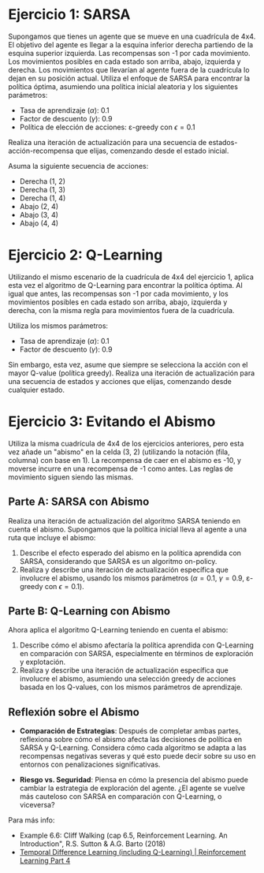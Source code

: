 # Ejercicio 1: SARSA

Supongamos que tienes un agente que se mueve en una cuadrícula de 4x4. El objetivo del agente es llegar a la esquina inferior derecha partiendo de la esquina superior izquierda. Las recompensas son -1 por cada movimiento. Los movimientos posibles en cada estado son arriba, abajo, izquierda y derecha. Los movimientos que llevarían al agente fuera de la cuadrícula lo dejan en su posición actual. Utiliza el enfoque de SARSA para encontrar la política óptima, asumiendo una política inicial aleatoria y los siguientes parámetros:

- Tasa de aprendizaje ($\alpha$): 0.1
- Factor de descuento ($\gamma$): 0.9
- Política de elección de acciones: ε-greedy con $\epsilon = 0.1$

Realiza una iteración de actualización para una secuencia de estados-acción-recompensa que elijas, comenzando desde el estado inicial.

Asuma la siguiente secuencia de acciones:
- Derecha (1, 2)
- Derecha (1, 3)
- Derecha (1, 4)
- Abajo (2, 4)
- Abajo (3, 4)
- Abajo (4, 4)

# Ejercicio 2: Q-Learning

Utilizando el mismo escenario de la cuadrícula de 4x4 del ejercicio 1, aplica esta vez el algoritmo de Q-Learning para encontrar la política óptima. Al igual que antes, las recompensas son -1 por cada movimiento, y los movimientos posibles en cada estado son arriba, abajo, izquierda y derecha, con la misma regla para movimientos fuera de la cuadrícula.

Utiliza los mismos parámetros:

- Tasa de aprendizaje ($\alpha$): 0.1
- Factor de descuento ($\gamma$): 0.9

Sin embargo, esta vez, asume que siempre se selecciona la acción con el mayor Q-value (política greedy). Realiza una iteración de actualización para una secuencia de estados y acciones que elijas, comenzando desde cualquier estado.

# Ejercicio 3: Evitando el Abismo

Utiliza la misma cuadrícula de 4x4 de los ejercicios anteriores, pero esta vez añade un "abismo" en la celda (3, 2) (utilizando la notación (fila, columna) con base en 1). La recompensa de caer en el abismo es -10, y moverse incurre en una recompensa de -1 como antes. Las reglas de movimiento siguen siendo las mismas.

## Parte A: SARSA con Abismo

Realiza una iteración de actualización del algoritmo SARSA teniendo en cuenta el abismo. Supongamos que la política inicial lleva al agente a una ruta que incluye el abismo:

1. Describe el efecto esperado del abismo en la política aprendida con SARSA, considerando que SARSA es un algoritmo on-policy.
2. Realiza y describe una iteración de actualización específica que involucre el abismo, usando los mismos parámetros ($\alpha = 0.1$, $\gamma = 0.9$, ε-greedy con $\epsilon = 0.1$).

## Parte B: Q-Learning con Abismo

Ahora aplica el algoritmo Q-Learning teniendo en cuenta el abismo:

1. Describe cómo el abismo afectaría la política aprendida con Q-Learning en comparación con SARSA, especialmente en términos de exploración y explotación.
2. Realiza y describe una iteración de actualización específica que involucre el abismo, asumiendo una selección greedy de acciones basada en los Q-values, con los mismos parámetros de aprendizaje.

## Reflexión sobre el Abismo

- **Comparación de Estrategias**: Después de completar ambas partes, reflexiona sobre cómo el abismo afecta las decisiones de política en SARSA y Q-Learning. Considera cómo cada algoritmo se adapta a las recompensas negativas severas y qué esto puede decir sobre su uso en entornos con penalizaciones significativas.

- **Riesgo vs. Seguridad**: Piensa en cómo la presencia del abismo puede cambiar la estrategia de exploración del agente. ¿El agente se vuelve más cauteloso con SARSA en comparación con Q-Learning, o viceversa?

Para más info:
- Example 6.6: Cliff Walking (cap 6.5, Reinforcement Learning. An Introduction", R.S. Sutton & A.G. Barto (2018)
- [Temporal Difference Learning (including Q-Learning) | Reinforcement Learning Part 4](https://www.youtube.com/watch?v=AJiG3ykOxmY&pp=ygUkY2xpZmYgd2Fsa2luZyByZWluZm9yY2VtZW50IGxlYXJuaW5n)